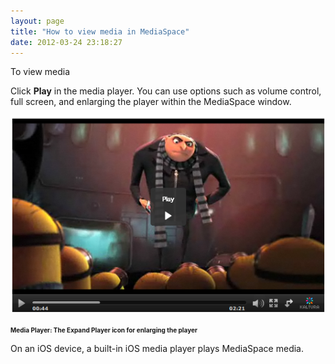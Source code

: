 ```yaml
---
layout: page
title: "How to view media in MediaSpace"
date: 2012-03-24 23:18:27
---
```


<p class="mce-procedure">
  To view media
</p>

Click **Play** in the media player. You can use options such as volume control, full screen, and enlarging the player within the MediaSpace window.

<img src="../../assets/393.img">

<span style="font-size: x-small;"><strong>Media Player: The Expand Player icon for enlarging the player</strong></span>

On an iOS device, a built-in iOS media player plays MediaSpace media.

<span style="font-size: small;"><br /></span>